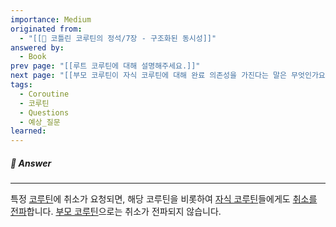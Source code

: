 ```yaml
---
importance: Medium
originated from:
  - "[[📘 코틀린 코루틴의 정석/7장 - 구조화된 동시성]]"
answered by:
  - Book
prev page: "[[루트 코루틴에 대해 설명해주세요.]]"
next page: "[[부모 코루틴이 자식 코루틴에 대해 완료 의존성을 가진다는 말은 무엇인가요?]]"
tags:
  - Coroutine
  - 코루틴
  - Questions
  - 예상_질문
learned:
---
```

##### 💬 Answer
---
특정 [코루틴](코루틴.md)에 취소가 요청되면, 해당 코루틴을 비롯하여 [자식 코루틴](자식%20코루틴.md)들에게도 [취소를 전파](취소%20전파.md)합니다. 
[부모 코루틴](부모%20코루틴.md)으로는 취소가 전파되지 않습니다.
